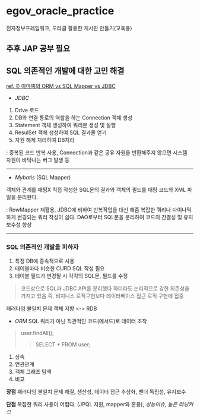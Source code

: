 # egov_oracle_practice
전자정부프레임워크, 오라클 활용한 게시판 만들기(교육용)

추후 JAP 공부 필요
-------------

## SQL 의존적인 개발에 대한 고민 해결
[ref. ⏰ 아마찌의 ORM vs SQL Mapper vs JDBC](https://youtu.be/VTqqZSuSdOk)

- *JDBC*

1) Drive 로드
2) DB와 연결 통로의 역할을 하는 Connection 객체 생성
3) Statement 객체 생성하여 쿼리문 생성 및 실행
4) ResulSet 객체 생성하여 SQL 결과물 얻기
5) 자원 해제 처리하여 DB처리

: 중복된 코드 반복 사용, Connection과 같은 공유 자원을 반환해주지 않으면 시스템 자원이 바닥나는 버그 발생 등

-------------

- *Mybatis* (SQL Mapper)

객체와 관계를 매핑X 직접 작성한 SQL문의 결과와 객체의 필드를 매핑
코드와 XML 파일을 분리한다.

: RowMapper 재활용, JDBC에 비하여 반복작업을 대신 해줌
복잡한 쿼리나 다이나믹하게 변경되는 쿼리 작성이 쉽다.
DAO로부터 SQL문을 분리하여 코드의 간결성 및 유지보수성 향상

-------------

### SQL 의존적인 개발을 피하자


1) 특정 DB에 종속적으로 사용
2) 테이블마다 비슷한 CURD SQL 작성 필요
3) 테이블 필드가 변경될 시 각각의 SQL문, 필드를 수정

> 코드상으로 SQL과 JDBC API를 분리했다 하더라도
논리적으로 강한 의존성을 가지고 있음
즉, 비지니스 로직구현보다 데이터베이스 접근 로직 구현에 집중

패러다임 불일치 문제
객체 지향 <-> RDB

- *ORM*
SQL 쿼리가 아닌 직관적인 코드(메서드)로 데이터 조작
> user.findAll();
>> SELECT * FROM user; 

1) 상속
2) 연관관계
3) 객체 그래프 탐색
4) 비교

**장점**
패러다임 불일치 문제 해결, 생산성, 데이터 접근 추상화, 벤더 독립성, 유지보수

**단점** 복잡한 쿼리 사용이 어렵다. (JPQL 지원, mapper와 혼용), _성능이슈, 높은 러닝커브_


